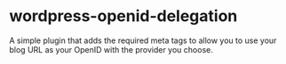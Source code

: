 wordpress-openid-delegation
===========================

A simple plugin that adds the required meta tags to allow you to use your blog URL as your OpenID with the provider you choose.